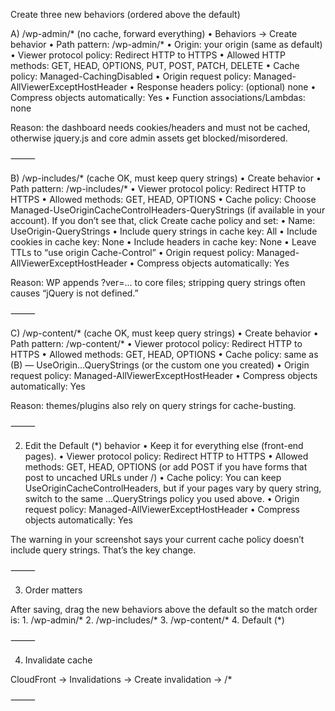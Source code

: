 Create three new behaviors (ordered above the default)

A) /wp-admin/*  (no cache, forward everything)
	•	Behaviors → Create behavior
	•	Path pattern: /wp-admin/*
	•	Origin: your origin (same as default)
	•	Viewer protocol policy: Redirect HTTP to HTTPS
	•	Allowed HTTP methods: GET, HEAD, OPTIONS, PUT, POST, PATCH, DELETE
	•	Cache policy: Managed-CachingDisabled
	•	Origin request policy: Managed-AllViewerExceptHostHeader
	•	Response headers policy: (optional) none
	•	Compress objects automatically: Yes
	•	Function associations/Lambdas: none

Reason: the dashboard needs cookies/headers and must not be cached, otherwise jquery.js and core admin assets get blocked/misordered.

⸻

B) /wp-includes/*  (cache OK, must keep query strings)
	•	Create behavior
	•	Path pattern: /wp-includes/*
	•	Viewer protocol policy: Redirect HTTP to HTTPS
	•	Allowed methods: GET, HEAD, OPTIONS
	•	Cache policy:
Choose Managed-UseOriginCacheControlHeaders-QueryStrings (if available in your account).
If you don’t see that, click Create cache policy and set:
	•	Name: UseOrigin-QueryStrings
	•	Include query strings in cache key: All
	•	Include cookies in cache key: None
	•	Include headers in cache key: None
	•	Leave TTLs to “use origin Cache-Control”
	•	Origin request policy: Managed-AllViewerExceptHostHeader
	•	Compress objects automatically: Yes

Reason: WP appends ?ver=... to core files; stripping query strings often causes “jQuery is not defined.”

⸻

C) /wp-content/*  (cache OK, must keep query strings)
	•	Create behavior
	•	Path pattern: /wp-content/*
	•	Viewer protocol policy: Redirect HTTP to HTTPS
	•	Allowed methods: GET, HEAD, OPTIONS
	•	Cache policy: same as (B) — UseOrigin…QueryStrings (or the custom one you created)
	•	Origin request policy: Managed-AllViewerExceptHostHeader
	•	Compress objects automatically: Yes

Reason: themes/plugins also rely on query strings for cache-busting.

⸻

2) Edit the Default (*) behavior
	•	Keep it for everything else (front-end pages).
	•	Viewer protocol policy: Redirect HTTP to HTTPS
	•	Allowed methods: GET, HEAD, OPTIONS (or add POST if you have forms that post to uncached URLs under /)
	•	Cache policy: You can keep UseOriginCacheControlHeaders, but if your pages vary by query string, switch to the same …QueryStrings policy you used above.
	•	Origin request policy: Managed-AllViewerExceptHostHeader
	•	Compress objects automatically: Yes

The warning in your screenshot says your current cache policy doesn’t include query strings. That’s the key change.

⸻

3) Order matters

After saving, drag the new behaviors above the default so the match order is:
	1.	/wp-admin/*
	2.	/wp-includes/*
	3.	/wp-content/*
	4.	Default (*)

⸻

4) Invalidate cache

CloudFront → Invalidations → Create invalidation → /*

⸻

